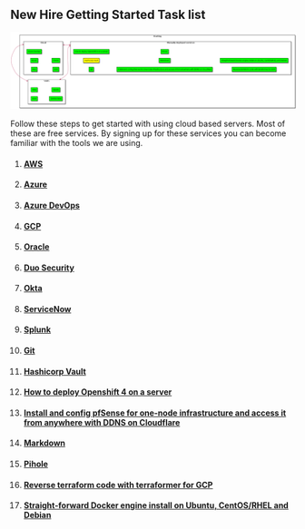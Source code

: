    <!-- Copyright 2020 SJULTRA, inc.

   Licensed under the Apache License, Version 2.0 (the "License");
   you may not use this file except in compliance with the License.
   You may obtain a copy of the License at

       http://www.apache.org/licenses/LICENSE-2.0

   Unless required by applicable law or agreed to in writing, software
   distributed under the License is distributed on an "AS IS" BASIS,
   WITHOUT WARRANTIES OR CONDITIONS OF ANY KIND, either express or implied.
   See the License for the specific language governing permissions and
   limitations under the License. -->

## New Hire Getting Started Task list

![alt text](/_images/StartingDiagram.png "UML")

Follow these steps to get started with using cloud based servers. Most of these are free services. By signing up for these services you can become familiar with the tools we are using.

1. #### [AWS](./test1/index.md)

2. #### [Azure](./test2/index.md)

3. #### [Azure DevOps](./Azure_DevOps/README.md)

4. #### [GCP](./GCP/README.md)

5. #### [Oracle](./Oracle/README.md)

6. #### [Duo Security](./Duo/README.md)

7. #### [Okta](./Okta/README.md)

8. #### [ServiceNow](./ServiceNow/README.md)

9. #### [Splunk](./Splunk/README.md)

10. #### [Git](./git/README.md)

11. #### [Hashicorp Vault](./Hashicorp/README.md)

12. #### [How to deploy Openshift 4 on a server](./openshift-4-upi-kvm-instalation/README.md)

13. #### [Install and config pfSense for one-node infrastructure and access it from anywhere with DDNS on Cloudflare](./pfSense_install_one-node_infrastructure/README.md)

14. #### [Markdown](./Markdown/README.md)

15. #### [Pihole](./pihole/README.md)

16. #### [Reverse terraform code with terraformer for GCP](./reverse_terraform_code_with_Terraformer/README.md)

17. ####  [Straight-forward Docker engine install on Ubuntu, CentOS/RHEL and Debian](./docker_install_Ubuntu-CentOS-Debian/README.md)